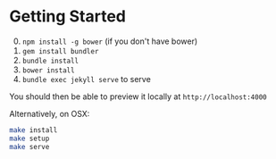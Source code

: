 # Getting Started

 0. `npm install -g bower` (if you don't have bower)
 1. `gem install bundler`
 2. `bundle install`
 3. `bower install`
 3. `bundle exec jekyll serve` to serve

You should then be able to preview it locally at `http://localhost:4000`

Alternatively, on OSX:

```bash
make install
make setup
make serve
```
